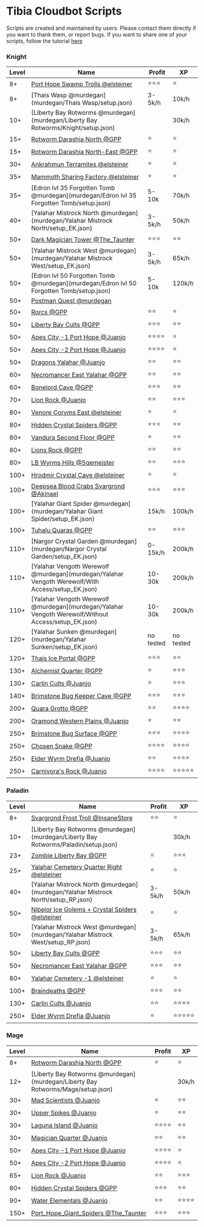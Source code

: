 # Tibia Cloudbot Scripts

Scripts are created and maintained by users. Please contact them directly if you want to thank them, or report bugs.
If you want to share one of your scripts, follow the tutorial [here](https://drive.google.com/open?id=1dkmZxfg-7W_dCIfvhEVx_WlGBEEA4cmZ)
### Knight
| Level | Name      | Profit        | XP   |
| ----- | --------- | ------------- | ---- |
|8+ | [Port Hope Swamp Trolls @elsteiner](elsteiner/PortHope_SwampTrolls/setup.json) | :star::star::star: | :star:|
|8+ | [Thais Wasp @murdegan](murdegan/Thais Wasp/setup.json) | 3-5k/h | 10k/h|
|10+ | [Liberty Bay Rotworms @murdegan](murdegan/Liberty Bay Rotworms/Knight/setup.json) |  | 30k/h|
|15+ | [Rotworm Darashia North @GPP](GPP/rotworm_darashia_north/setup.json) | :star: | :star:|
|15+ | [Rotworm Darashia North-East @GPP](GPP/rotworm_darashia_north_east/setup.json) | :star: | :star:|
|30+ | [Ankrahmun Terramites @elsteiner](elsteiner/Ankrahmun_Terramites/setup_ek.json) | :star: | :star:|
|35+ | [Mammoth Sharing Factory @elsteiner](elsteiner/Svargrond_MammothSharingFactory/setup_ek.json) | :star: | :star:|
|35+ | [Edron lvl 35 Forgotten Tomb @murdegan](murdegan/Edron lvl 35 Forgotten Tomb/setup.json) | 5-10k | 70k/h|
|40+ | [Yalahar Mistrock North @murdegan](murdegan/Yalahar Mistrock North/setup_EK.json) | 3-5k/h | 50k/h|
|50+ | [Dark Magician Tower @The_Taunter](The_Taunter/Dark_Magician_Tower/setup_ek.json) | :star::star::star: | :star::star:|
|50+ | [Yalahar Mistrock West @murdegan](murdegan/Yalahar Mistrock West/setup_EK.json) | 3-5k/h | 65k/h|
|50+ | [Edron lvl 50 Forgotten Tomb @murdegan](murdegan/Edron lvl 50 Forgotten Tomb/setup.json) | 5-10k | 120k/h|
|50+ | [Postman Quest @murdegan](murdegan/Postman_Quest/setup_EK.json) |  | |
|50+ | [Rorcs @GPP](GPP/rorc/setup.json) | :star::star: | :star:|
|50+ | [Liberty Bay Cults @GPP](GPP/liberty_bay_cults/setupek.json) | :star::star::star: | :star::star:|
|50+ | [Apes City -1 Port Hope @Juanjo](Juanjo/apes_city_-1/setup_ek.json) | :star::star::star::star: | :star:|
|50+ | [Apes City -2 Port Hope @Juanjo](Juanjo/apes_city_-2/setup_ek.json) | :star::star::star::star: | :star:|
|50+ | [Dragons Yalahar @Juanjo](Juanjo/dragons_yalahar/setup_ek.json) | :star::star: | :star::star:|
|60+ | [Necromancer East Yalahar @GPP](GPP/necromancer_east_yalahar/setup.json) | :star::star: | :star::star:|
|60+ | [Bonelord Cave @GPP](GPP/bonelord_cave/setup.json) | :star::star::star: | :star::star:|
|70+ | [Lion Rock @Juanjo](Juanjo/lion_rock/setup_ek70.json) | :star::star: | :star::star::star:|
|80+ | [Venore Coryms East @elsteiner](elsteiner/Venore_CorymsEast/setup_ek.json) | :star: | :star:|
|80+ | [Hidden Crystal Spiders @GPP](GPP/crystal_spider_hidden/setup.json) | :star::star::star: | :star::star:|
|80+ | [Vandura Second Floor @GPP](GPP/vandura_2nd/setup.json) | :star: | :star::star:|
|80+ | [Lions Rock @GPP](GPP/lion_rock/setup.json) | :star::star: | :star::star:|
|80+ | [LB Wyrms Hills @5qemeister](5qemeister/wyrm_hills_lb/setup_ek.json) | :star::star: | :star::star::star:|
|100+ | [Hrodmir Crystal Cave @elsteiner](elsteiner/Svargrond_HrodmirCrystalCave/setup.json) | :star: | :star:|
|100+ | [Deepsea Blood Crabs Svargrond @Akinael](Akinael/Deepsea_blood_crabs/setup_ek.json) | :star::star::star: | :star::star::star:|
|100+ | [Yalahar Giant Spider @murdegan](murdegan/Yalahar Giant Spider/setup_EK.json) | 15k/h | 100k/h|
|100+ | [Tuhalu Quaras @GPP](GPP/tuhalu_quaras/setup.json) | :star::star: | :star::star::star:|
|110+ | [Nargor Crystal Garden @murdegan](murdegan/Nargor Crystal Garden/setup_EK.json) | 0-15k/h | 200k/h|
|110+ | [Yalahar Vengoth Werewolf @murdegan](murdegan/Yalahar Vengoth Werewolf/With Access/setup_EK.json) | 10-30k | 200k/h|
|110+ | [Yalahar Vengoth Werewolf @murdegan](murdegan/Yalahar Vengoth Werewolf/Without Access/setup_EK.json) | 10-30k | 200k/h|
|120+ | [Yalahar Sunken @murdegan](murdegan/Yalahar Sunken/setup_EK.json) | no tested | no tested|
|120+ | [Thais Ice Portal @GPP](GPP/thais_ice_portal/setup.json) | :star::star::star: | :star::star:|
|130+ | [Alchemist Quarter @GPP](GPP/alchemist_quarter/setup.json) | :star: | :star::star::star:|
|130+ | [Carlin Cults @Juanjo](Juanjo/carlin_cults/setup_ek.json) | :star: | :star::star::star:|
|140+ | [Brimstone Bug Keeper Cave @GPP](GPP/brimstonebug_keepercave/setup.json) | :star::star::star: | :star::star::star:|
|200+ | [Quara Grotto @GPP](GPP/quara_grotto/setup.json) | :star::star: | :star::star::star::star:|
|200+ | [Oramond Western Plains @Juanjo](Juanjo/oramond_rot_votes/setup_ek.json) | :star: | :star::star:|
|250+ | [Brimstone Bug Surface @GPP](GPP/brimstonebug_surface/setup.json) | :star::star::star: | :star::star::star::star:|
|250+ | [Chosen Snake @GPP](GPP/chosen_snake/setup.json) | :star::star::star::star: | :star::star::star::star:|
|250+ | [Elder Wyrm Drefia @Juanjo](Juanjo/elder_wyrms/setup_ek.json) | :star::star: | :star::star::star::star:|
|250+ | [Carnivora's Rock @Juanjo](Juanjo/carnivoras_rock/setup_ek.json) | :star::star::star::star: | :star::star::star::star::star:|

### Paladin
| Level | Name      | Profit        | XP   |
| ----- | --------- | ------------- | ---- |
|8+ | [Svargrond Frost Troll @InsaneStore](InsaneStore/SvargrondFrostTroll/IS_Svargrond_Frost_Troll_RP_v1.0.json) | :star::star: | :star:|
|10+ | [Liberty Bay Rotworms @murdegan](murdegan/Liberty Bay Rotworms/Paladin/setup.json) |  | 30k/h|
|23+ | [Zombie Liberty Bay @GPP](GPP/zombie_lb/setup.json) | :star: | :star::star::star:|
|25+ | [Yalahar Cemetery Quarter Right @elsteiner](elsteiner/Yalahar_CemeteryQuarterRight/setup.json) | :star: | :star:|
|40+ | [Yalahar Mistrock North @murdegan](murdegan/Yalahar Mistrock North/setup_RP.json) | 3-5k/h | 50k/h|
|50+ | [Nibelor Ice Golems + Crystal Spiders @elsteiner](elsteiner/Svargrond_Nibeolor_IceGolems_CrystalSpiders/setup_rp.json) | :star: | :star:|
|50+ | [Yalahar Mistrock West @murdegan](murdegan/Yalahar Mistrock West/setup_RP.json) | 3-5k/h | 65k/h|
|50+ | [Liberty Bay Cults @GPP](GPP/liberty_bay_cults/setup.json) | :star::star::star: | :star::star:|
|50+ | [Necromancer East Yalahar @GPP](GPP/necromancer_east_yalahar/setuprp.json) | :star::star::star: | :star::star:|
|80+ | [Yalahar Cemetery -1 @elsteiner](elsteiner/Yalahar_Cemetery-1/setup_rp.json) | :star: | :star:|
|100+ | [Braindeaths @GPP](GPP/braindeaths/setuprp.json) | :star::star::star: | :star::star:|
|130+ | [Carlin Cults @Juanjo](Juanjo/carlin_cults/setup_rp.json) | :star::star: | :star::star::star::star:|
|250+ | [Elder Wyrm Drefia @Juanjo](Juanjo/elder_wyrms/setup_rp.json) | :star: | :star::star::star::star::star:|

### Mage
| Level | Name      | Profit        | XP   |
| ----- | --------- | ------------- | ---- |
|8+ | [Rotworm Darashia North  @GPP](GPP/rotworm_darashia_north/setupmage.json) | :star: | :star:|
|12+ | [Liberty Bay Rotworms @murdegan](murdegan/Liberty Bay Rotworms/Mage/setup.json) |  | 30k/h|
|30+ | [Mad Scientists @Juanjo](Juanjo/mad_scientist/setup_mage.json) | :star: | :star::star:|
|30+ | [Upper Spikes @Juanjo](Juanjo/upper_spikes/setup_mage.json) | :star: | :star::star:|
|30+ | [Laguna Island @Juanjo](Juanjo/laguna_island/setup_mage_low.json) | :star::star::star::star: | :star::star:|
|30+ | [Magician Quarter @Juanjo](Juanjo/magician_quarter/setup_mage.json) | :star::star: | :star::star:|
|50+ | [Apes City -1 Port Hope @Juanjo](Juanjo/apes_city_-1/setup_mage.json) | :star::star::star::star: | :star:|
|50+ | [Apes City -2 Port Hope @Juanjo](Juanjo/apes_city_-2/setup_mage.json) | :star::star::star::star: | :star:|
|65+ | [Lion Rock @Juanjo](Juanjo/lion_rock/setup_mage.json) | :star::star: | :star::star::star:|
|80+ | [Hidden Crystal Spiders @GPP](GPP/crystal_spider_hidden/setupMage.json) | :star::star::star: | :star::star:|
|90+ | [Water Elementals @Juanjo](Juanjo/water_elementals/setup_mage.json) | :star::star: | :star::star::star::star:|
|150+ | [Port_Hope_Giant_Spiders @The_Taunter](The_Taunter/Port_Hope_Giant_Spiders/setup_mage.json) | :star::star::star: | :star::star::star:|

